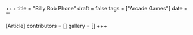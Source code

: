 +++
title = "Billy Bob Phone"
draft = false
tags = ["Arcade Games"]
date = ""

[Article]
contributors = []
gallery = []
+++